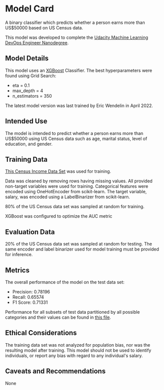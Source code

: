 # Model Card

A binary classifier which predicts whether a person earns more than US$50000 based on US Census data.

This model was developed to complete the [Udacity Machine Learning DevOps Engineer Nanodegree](https://www.udacity.com/course/machine-learning-dev-ops-engineer-nanodegree--nd0821).

## Model Details

This model uses an [XGBoost](https://xgboost.readthedocs.io/en/stable/) Classifier. The best hyperparameters were found using Grid Search:
 * eta = 0.1
 * max_depth = 4
 * n_estimators = 350

The latest model version was last trained by Eric Wendelin in April 2022.

## Intended Use

The model is intended to predict whether a person earns more than US$50000 using US Census data such as age, marital status, level of education, and gender.

## Training Data

[This Census Income Data Set](https://archive.ics.uci.edu/ml/datasets/census+income) was used for training.

Data was cleaned by removing rows having missing values.
All provided non-target variables were used for training.
Categorical features were encoded using OneHotEncoder from scikit-learn. 
The target variable, salary, was encoded using a LabelBinarizer from scikit-learn.

80% of the US Census data set was sampled at random for training.

XGBoost was configured to optimize the AUC metric

## Evaluation Data

20% of the US Census data set was sampled at random for testing.
The same encoder and label binarizer used for model training must be provided for inference. 

## Metrics

The overall performance of the model on the test data set:

 * Precision: 0.78196
 * Recall: 0.65574
 * F1 Score: 0.71331

Performance for all subsets of test data partitioned by all possible categories and their values can be found in [this file](TODO).

## Ethical Considerations

The training data set was not analyzed for population bias, nor was the resulting model after training. 
This model should not be used to identify individuals, or report any bias with regard to any individual's salary. 


## Caveats and Recommendations

None